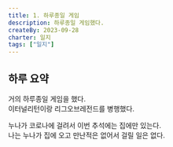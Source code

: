 ```yaml
---
title: 1. 하루종일 게임
description: 하루종일 게임했다.
createBy: 2023-09-28
charter: 일지
tags: ["일지"]
---
```


## 하루 요약

거의 하루종일 게임을 했다.  
이터널리턴이랑 리그오브레전드를 병행했다.

누나가 코로나에 걸려서 이번 추석에는 집에만 있는다.  
나는 누나가 집에 오고 만난적은 없어서 걸릴 일은 없다.
